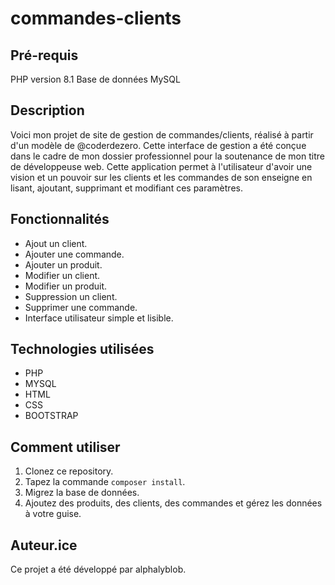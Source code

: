 # commandes-clients

## Pré-requis
PHP version 8.1
Base de données MySQL

## Description

Voici mon projet de site de gestion de commandes/clients, réalisé à partir d'un modèle de @coderdezero. Cette interface de gestion a été conçue dans le cadre de mon dossier professionnel pour la soutenance de mon titre de développeuse web. Cette application permet à l'utilisateur d'avoir une vision et un pouvoir sur les clients et les commandes de son enseigne en lisant, ajoutant, supprimant et modifiant ces paramètres.

## Fonctionnalités

- Ajout un client.
- Ajouter une commande.
- Ajouter un produit.
- Modifier un client.
- Modifier un produit.
- Suppression un client.
- Supprimer une commande.
- Interface utilisateur simple et lisible.

## Technologies utilisées

- PHP
- MYSQL
- HTML
- CSS
- BOOTSTRAP

## Comment utiliser

1. Clonez ce repository.
2. Tapez la commande `composer install`.
3. Migrez la base de données.
4. Ajoutez des produits, des clients, des commandes et gérez les données à votre guise.

## Auteur.ice

Ce projet a été développé par alphalyblob.
